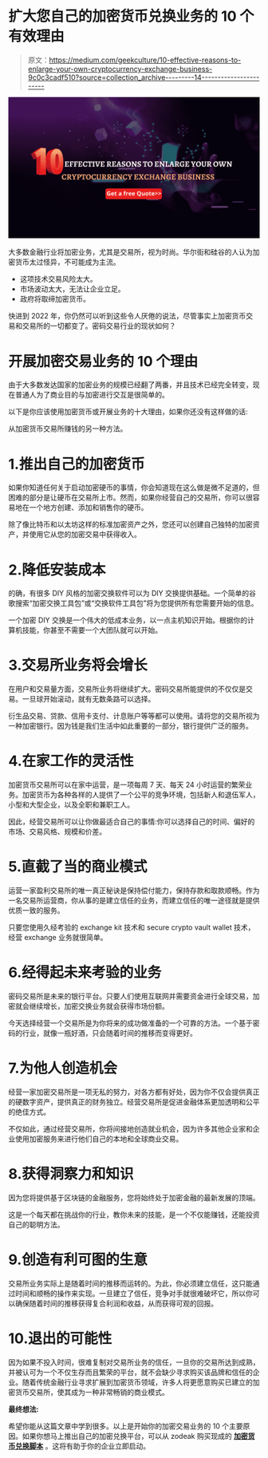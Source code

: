 # 扩大您自己的加密货币兑换业务的 10 个有效理由

> 原文：<https://medium.com/geekculture/10-effective-reasons-to-enlarge-your-own-cryptocurrency-exchange-business-9c0c3cadf510?source=collection_archive---------14----------------------->

![](img/e3ecccbbd7bc1dfdc2bee53a2dcbd9c0.png)

大多数金融行业将加密业务，尤其是交易所，视为时尚。华尔街和硅谷的人认为加密货币太过怪异，不可能成为主流。

*   这项技术交易风险太大。
*   市场波动太大，无法让企业立足。
*   政府将取缔加密货币。

快进到 2022 年，你仍然可以听到这些令人厌倦的说法，尽管事实上加密货币交易和交易所的一切都变了。密码交易行业的现状如何？

# 开展加密交易业务的 10 个理由

由于大多数发达国家的加密业务的规模已经翻了两番，并且技术已经完全转变，现在普通人为了商业目的与加密进行交互是很简单的。

以下是你应该使用加密货币或开展业务的十大理由，如果你还没有这样做的话:

从加密货币交易所赚钱的另一种方法。

# 1.推出自己的加密货币

如果你知道任何关于启动加密硬币的事情，你会知道现在这么做是微不足道的，但困难的部分是让硬币在交易所上市。然而，如果你经营自己的交易所，你可以很容易地在一个地方创建、添加和销售你的硬币。

除了像比特币和以太坊这样的标准加密资产之外，您还可以创建自己独特的加密资产，并使用它从您的加密交易中获得收入。

# 2.降低安装成本

的确，有很多 DIY 风格的加密交换软件可以为 DIY 交换提供基础。一个简单的谷歌搜索“加密交换工具包”或“交换软件工具包”将为您提供所有您需要开始的信息。

一个加密 DIY 交换是一个伟大的低成本业务，以一点主机知识开始。根据你的计算机技能，你甚至不需要一个大团队就可以开始。

# 3.交易所业务将会增长

在用户和交易量方面，交易所业务将继续扩大。密码交易所能提供的不仅仅是交易。一旦球开始滚动，就有无数条路可以选择。

衍生品交易、贷款、信用卡支付、计息账户等等都可以使用。请将您的交易所视为一种加密银行。因为钱是我们生活中如此重要的一部分，银行提供广泛的服务。

# 4.在家工作的灵活性

加密货币交易所可以在家中运营，是一项每周 7 天、每天 24 小时运营的繁荣业务。加密货币为各种各样的人提供了一个公平的竞争环境，包括新人和退伍军人，小型和大型企业，以及全职和兼职工人。

因此，经营交易所可以让你做最适合自己的事情:你可以选择自己的时间、偏好的市场、交易风格、规模和价差。

# 5.直截了当的商业模式

运营一家盈利交易所的唯一真正秘诀是保持偿付能力，保持存款和取款顺畅。作为一名交易所运营商，你从事的是建立信任的业务，而建立信任的唯一途径就是提供优质一致的服务。

只要您使用久经考验的 exchange kit 技术和 secure crypto vault wallet 技术，经营 exchange 业务就很简单。

# 6.经得起未来考验的业务

密码交易所是未来的银行平台。只要人们使用互联网并需要资金进行全球交易，加密就会继续增长，加密交换业务就会获得市场份额。

今天选择经营一个交易所是为你将来的成功做准备的一个可靠的方法。一个基于密码的行业，就像一瓶好酒，只会随着时间的推移而变得更好。

# 7.为他人创造机会

经营一家加密交易所是一项无私的努力，对各方都有好处，因为你不仅会提供真正的硬数字资产，提供真正的财务独立。经营交易所是促进金融体系更加透明和公平的绝佳方式。

不仅如此，通过经营交易所，你将间接地创造就业机会，因为许多其他企业家和企业使用加密服务来进行他们自己的本地和全球商业交易。

# 8.获得洞察力和知识

因为您将提供基于区块链的金融服务，您将始终处于加密金融的最新发展的顶端。

这是一个每天都在挑战你的行业，教你未来的技能，是一个不仅能赚钱，还能投资自己的聪明方法。

# 9.创造有利可图的生意

交易所业务实际上是随着时间的推移而运转的。为此，你必须建立信任，这只能通过时间和顺畅的操作来实现。一旦建立了信任，竞争对手就很难破坏它，所以你可以确保随着时间的推移获得复合利润和收益，从而获得可观的回报。

# 10.退出的可能性

因为如果不投入时间，很难复制对交易所业务的信任，一旦你的交易所达到成熟，并被认可为一个不仅生存而且繁荣的平台，就不会缺少寻求购买该品牌和信任的企业。随着传统金融行业寻求扩展到加密货币领域，许多人将更愿意购买已建立的加密货币交易所，使其成为一种非常畅销的商业模式。

**最终想法:**

希望你能从这篇文章中学到很多。以上是开始你的加密交易业务的 10 个主要原因。如果你想马上推出自己的加密兑换平台，可以从 zodeak 购买现成的 [**加密货币兑换脚本**](https://www.cryptocurrencyscript.com/cryptocurrency-exchange-script) 。这将有助于你的企业立即启动。